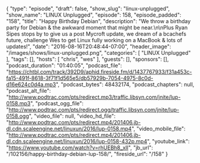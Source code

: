 {
  "type": "episode",
  "draft": false,
  "show_slug": "linux-unplugged",
  "show_name": "LINUX Unplugged",
  "episode": 158,
  "episode_padded": "158",
  "title": "Happy Birthday Debian",
  "description": "We throw a birthday party for Debian & the awkward moment that might be near.\n\nPlus Ryan Sipes stops by to give us a post Mycroft update, we dream of a bcachefs future, challenge Wes to get Linux fully working on a MacBook  & lots of updates!",
  "date": "2016-08-16T20:48:44-07:00",
  "header_image": "/images/shows/linux-unplugged.png",
  "categories": [
    "LINUX Unplugged"
  ],
  "tags": [],
  "hosts": [
    "chris",
    "wes"
  ],
  "guests": [],
  "sponsors": [],
  "podcast_duration": "01:40:05",
  "podcast_file": "https://chtbl.com/track/392D9/aphid.fireside.fm/d/1437767933/f31a453c-fa15-491f-8618-3f71f1d565e5/db57929b-7054-4975-8c0d-d16e624c0d4a.mp3",
  "podcast_bytes": 48432174,
  "podcast_chapters": null,
  "podcast_alt_file": "http://www.podtrac.com/pts/redirect.mp3/traffic.libsyn.com/jnite/lup-0158.mp3",
  "podcast_ogg_file": "http://www.podtrac.com/pts/redirect.ogg/traffic.libsyn.com/jnite/lup-0158.ogg",
  "video_file": null,
  "video_hd_file": "http://www.podtrac.com/pts/redirect.mp4/201406.jb-dl.cdn.scaleengine.net/linuxun/2016/lup-0158.mp4",
  "video_mobile_file": "http://www.podtrac.com/pts/redirect.mp4/201406.jb-dl.cdn.scaleengine.net/linuxun/2016/lup-0158-432p.mp4",
  "youtube_link": "https://www.youtube.com/watch?v=rhUEBh8_xII",
  "jb_url": "/102156/happy-birthday-debian-lup-158/",
  "fireside_url": "/158"
}

